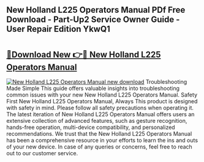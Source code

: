 ## New Holland L225 Operators Manual PDf Free Download - Part-Up2 Service Owner Guide - User Repair Edition YkwQ1

# <h2><a href="http://bc87145.oget.top/?id=New+Holland+L225+Operators+Manual">🔗Download New 👉🔴 New Holland L225 Operators Manual</a></h2>

[![New Holland L225 Operators Manual new download](https://i.imgur.com/5g1atiW.png)](http://bc87145.oget.top/?id=New+Holland+L225+Operators+Manual)
Troubleshooting Made Simple This guide offers valuable insights into troubleshooting common issues with your new New Holland L225 Operators Manual. Safety First New Holland L225 Operators Manual, Always This product is designed with safety in mind. Please follow all safety precautions when operating it. The latest iteration of New Holland L225 Operators Manual offers users an extensive collection of advanced features, such as gesture recognition, hands-free operation, multi-device compatibility, and personalized recommendations. We trust that the New Holland L225 Operators Manual has been a comprehensive resource in your efforts to learn the ins and outs of your new device. In case of any queries or concerns, feel free to reach out to our customer service.
